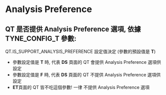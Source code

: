 # Analysis Preference

##  QT 是否提供 Analysis Preference 選項, 依據 TYNE\_CONFIG\_T 參數: 

QT.IS\_SUPPORT\_ANALYSIS\_PREFERENCE 設定值決定 \(參數的預設值是 **T**\)

*  參數設定值是 **T** 時, 代表 **DS** 頁面的 QT 會提供 Analysis Preference 選項供設定
*  參數設定值是 **F** 時, 代表 **DS** 頁面的 QT 不提供 Analysis Preference 選項供設定
*  **ET**頁面的 QT 皆不吃這個參數! 一律 不提供 Analysis Preference 選項



